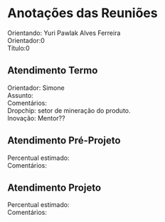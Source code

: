 # Anotações das Reuniões

Orientando: Yuri Pawlak Alves Ferreira  
Orientador:0  
Título:0

## Atendimento Termo

Orientador: Simone  
Assunto:  
Comentários:  
Dropchip: setor de mineração do produto.  
Inovação: Mentor??  

## Atendimento Pré-Projeto

Percentual estimado:  
Comentários:  

## Atendimento Projeto

Percentual estimado:  
Comentários:  

